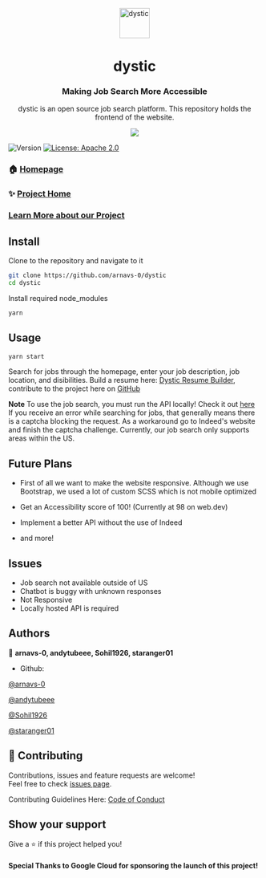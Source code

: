 <p align="center">
  <a href="https://dystic.web.app">
    <img alt="dystic" src="https://media.discordapp.net/attachments/823366296795480075/830850763785633872/logo192.png" width="60" />
  </a>
</p>
<h1 align="center">
  dystic
</h1>

<h3 align="center">
  Making Job Search More Accessible
</h3>
<p align="center">
 dystic is an open source job search platform. This repository holds the frontend of the website.
</p>

<p align="center">
  <img src="https://media.discordapp.net/attachments/754861953947795469/830857473111228506/unknown.png?width=1114&height=670">
</p>
<p>
  <img alt="Version" src="https://img.shields.io/badge/version-1.0.0-blue.svg?cacheSeconds=2592000" />
  <a href="https://github.com/arnavs-0/dystic-api/blob/main/LICENSE" target="_blank">
    <img alt="License: Apache 2.0" src="https://img.shields.io/badge/License-Apache%202.0-blue.svg" />
  </a>
</p>

### 🏠 [Homepage](https://github.com/arnavs-0/dystic)

### ✨ [Project Home](https://dystic.web.app/)

### [Learn More about our Project](https://devpost.com/software/dystic)

## Install

Clone to the repository and navigate to it

```sh
git clone https://github.com/arnavs-0/dystic
cd dystic
```

Install required node_modules

```sh
yarn
```

## Usage

```sh
yarn start
```

Search for jobs through the homepage, enter your job description, job location,
and disibilities. Build a resume here:
[Dystic Resume Builder](https://dystic-test.web.app), contribute to the project
here on [GitHub](https://github.com/arnavs-0/dystic-resume)

**Note** To use the job search, you must run the API locally! Check it out
[here](https://github.com/arnavs-0/dystic-api/) If you receive an error while
searching for jobs, that generally means there is a captcha blocking the
request. As a workaround go to Indeed's website and finish the captcha
challenge. Currently, our job search only supports areas within the US.

## Future Plans

- First of all we want to make the website responsive. Although we use
  Bootstrap, we used a lot of custom SCSS which is not mobile optimized

- Get an Accessibility score of 100! (Currently at 98 on web.dev)

- Implement a better API without the use of Indeed

- and more!

## Issues

- Job search not available outside of US
- Chatbot is buggy with unknown responses
- Not Responsive
- Locally hosted API is required

## Authors

👤 **arnavs-0, andytubeee, Sohil1926, staranger01**

- Github:

[@arnavs-0](https://github.com/arnavs-0)

[@andytubeee](https://github.com/andytubeee)

[@Sohil1926](https://github.com/Sohil1926)

[@staranger01](https://github.com/staranger01)

## 🤝 Contributing

Contributions, issues and feature requests are welcome! <br />Feel free to check
[issues page](https://github.com/arnavs-0/dystic/issues).

Contributing Guidelines Here:
[Code of Conduct](https://github.com/arnavs-0/dystic/blob/master/CODE_OF_CONDUCT.md)

## Show your support

Give a ⭐️ if this project helped you!

#### Special Thanks to Google Cloud for sponsoring the launch of this project!
